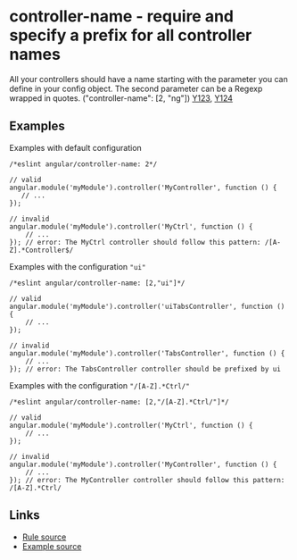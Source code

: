 <!-- WARNING: Generated documentation. Edit docs and examples in the rule and examples file ('rules/controller-name.js', 'examples/controller-name.js'). -->

# controller-name - require and specify a prefix for all controller names

All your controllers should have a name starting with the parameter you can define in your config object.
The second parameter can be a Regexp wrapped in quotes.
("controller-name":  [2, "ng"])  [Y123](https://github.com/johnpapa/angular-styleguide#style-y123), [Y124](https://github.com/johnpapa/angular-styleguide#style-y124)

## Examples

Examples with default configuration

    /*eslint angular/controller-name: 2*/

    // valid
    angular.module('myModule').controller('MyController', function () {
       // ...
    });

    // invalid
    angular.module('myModule').controller('MyCtrl', function () {
        // ...
    }); // error: The MyCtrl controller should follow this pattern: /[A-Z].*Controller$/

Examples with the configuration `"ui"`

    /*eslint angular/controller-name: [2,"ui"]*/

    // valid
    angular.module('myModule').controller('uiTabsController', function () {
        // ...
    });

    // invalid
    angular.module('myModule').controller('TabsController', function () {
        // ...
    }); // error: The TabsController controller should be prefixed by ui

Examples with the configuration `"/[A-Z].*Ctrl/"`

    /*eslint angular/controller-name: [2,"/[A-Z].*Ctrl/"]*/

    // valid
    angular.module('myModule').controller('MyCtrl', function () {
        // ...
    });

    // invalid
    angular.module('myModule').controller('MyController', function () {
        // ...
    }); // error: The MyController controller should follow this pattern: /[A-Z].*Ctrl/

## Links

* [Rule source](../rules/controller-name.js)
* [Example source](../examples/controller-name.js)
